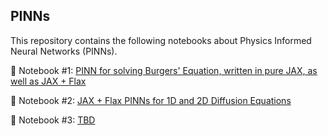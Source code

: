 ## PINNs

This repository contains the following notebooks about Physics Informed Neural Networks (PINNs).

📌 Notebook #1: [PINN for solving Burgers' Equation, written in pure JAX, as well as JAX + Flax](%5B1%5D%20Introduction%20-%20Solution%20of%20Burgers%20Equation.ipynb)

📌 Notebook #2: [JAX + Flax PINNs for 1D and 2D Diffusion Equations](%5B2%5D%20Extension%20to%20higher%20dimensions%20-%20Solution%20of%20Diffusion%20Equations.ipynb)

📌 Notebook #3: [TBD]()
